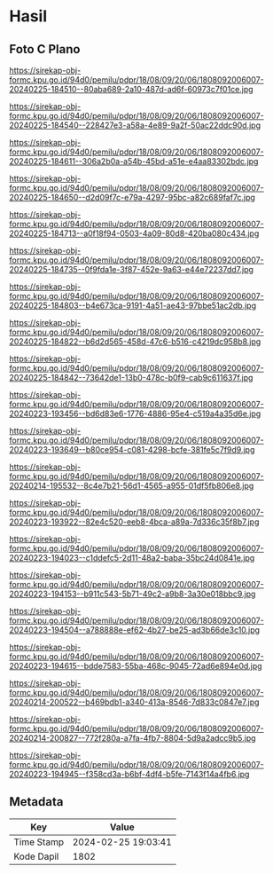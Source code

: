 # Hasil

## Foto C Plano

https://sirekap-obj-formc.kpu.go.id/94d0/pemilu/pdpr/18/08/09/20/06/1808092006007-20240225-184510--80aba689-2a10-487d-ad6f-60973c7f01ce.jpg

https://sirekap-obj-formc.kpu.go.id/94d0/pemilu/pdpr/18/08/09/20/06/1808092006007-20240225-184540--228427e3-a58a-4e89-9a2f-50ac22ddc90d.jpg

https://sirekap-obj-formc.kpu.go.id/94d0/pemilu/pdpr/18/08/09/20/06/1808092006007-20240225-184611--306a2b0a-a54b-45bd-a51e-e4aa83302bdc.jpg

https://sirekap-obj-formc.kpu.go.id/94d0/pemilu/pdpr/18/08/09/20/06/1808092006007-20240225-184650--d2d09f7c-e79a-4297-95bc-a82c689faf7c.jpg

https://sirekap-obj-formc.kpu.go.id/94d0/pemilu/pdpr/18/08/09/20/06/1808092006007-20240225-184713--a0f18f94-0503-4a09-80d8-420ba080c434.jpg

https://sirekap-obj-formc.kpu.go.id/94d0/pemilu/pdpr/18/08/09/20/06/1808092006007-20240225-184735--0f9fda1e-3f87-452e-9a63-e44e72237dd7.jpg

https://sirekap-obj-formc.kpu.go.id/94d0/pemilu/pdpr/18/08/09/20/06/1808092006007-20240225-184803--b4e673ca-9191-4a51-ae43-97bbe51ac2db.jpg

https://sirekap-obj-formc.kpu.go.id/94d0/pemilu/pdpr/18/08/09/20/06/1808092006007-20240225-184822--b6d2d565-458d-47c6-b516-c4219dc958b8.jpg

https://sirekap-obj-formc.kpu.go.id/94d0/pemilu/pdpr/18/08/09/20/06/1808092006007-20240225-184842--73642de1-13b0-478c-b0f9-cab9c611637f.jpg

https://sirekap-obj-formc.kpu.go.id/94d0/pemilu/pdpr/18/08/09/20/06/1808092006007-20240223-193456--bd6d83e6-1776-4886-95e4-c519a4a35d6e.jpg

https://sirekap-obj-formc.kpu.go.id/94d0/pemilu/pdpr/18/08/09/20/06/1808092006007-20240223-193649--b80ce954-c081-4298-bcfe-381fe5c7f9d9.jpg

https://sirekap-obj-formc.kpu.go.id/94d0/pemilu/pdpr/18/08/09/20/06/1808092006007-20240214-195532--8c4e7b21-56d1-4565-a955-01df5fb806e8.jpg

https://sirekap-obj-formc.kpu.go.id/94d0/pemilu/pdpr/18/08/09/20/06/1808092006007-20240223-193922--82e4c520-eeb8-4bca-a89a-7d336c35f8b7.jpg

https://sirekap-obj-formc.kpu.go.id/94d0/pemilu/pdpr/18/08/09/20/06/1808092006007-20240223-194023--c1ddefc5-2d11-48a2-baba-35bc24d0841e.jpg

https://sirekap-obj-formc.kpu.go.id/94d0/pemilu/pdpr/18/08/09/20/06/1808092006007-20240223-194153--b911c543-5b71-49c2-a9b8-3a30e018bbc9.jpg

https://sirekap-obj-formc.kpu.go.id/94d0/pemilu/pdpr/18/08/09/20/06/1808092006007-20240223-194504--a788888e-ef62-4b27-be25-ad3b66de3c10.jpg

https://sirekap-obj-formc.kpu.go.id/94d0/pemilu/pdpr/18/08/09/20/06/1808092006007-20240223-194615--bdde7583-55ba-468c-9045-72ad6e894e0d.jpg

https://sirekap-obj-formc.kpu.go.id/94d0/pemilu/pdpr/18/08/09/20/06/1808092006007-20240214-200522--b469bdb1-a340-413a-8546-7d833c0847e7.jpg

https://sirekap-obj-formc.kpu.go.id/94d0/pemilu/pdpr/18/08/09/20/06/1808092006007-20240214-200827--772f280a-a7fa-4fb7-8804-5d9a2adcc9b5.jpg

https://sirekap-obj-formc.kpu.go.id/94d0/pemilu/pdpr/18/08/09/20/06/1808092006007-20240223-194945--f358cd3a-b6bf-4df4-b5fe-7143f14a4fb6.jpg


## Metadata

| Key        | Value               |
| ---------- | ------------------- |
| Time Stamp | 2024-02-25 19:03:41 |
| Kode Dapil | 1802                |



